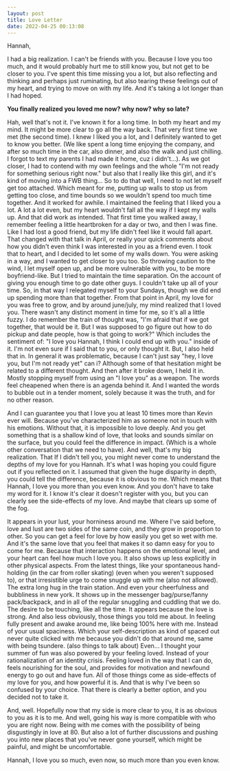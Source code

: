 ```yaml
---
layout: post
title: Love Letter
date: 2022-04-25 00:13:08
---
```


Hannah, 

I had a big realization. 
I can't be friends with you.
Because I love you too much, and it would probably hurt me to still know you, but not get to be closer to you.
I've spent this time missing you a lot, but also reflecting and thinking and perhaps just ruminating, but also tearing these feelings out of my heart, and trying to move on with my life. 
And it's taking a lot longer than I had hoped.

__You finally realized you loved me now? why now? why so late?__

Hah, well that's not it. I've known it for a long time. In both my heart and my mind. It might be more clear to go all the way back. 
That very first time we met (the second time). I knew I liked you a lot, and I definitely wanted to get to know you better. (We like spent a long time enjoying the company, and after so much time in the car, also dinner, and also the walk and just chilling.  I forgot to text my parents I had made it home, cuz i didn't...). As we got closer, I had to contend with my own feelings and the whole "I'm not ready for something serious right now." but also that I really like this girl, and it's kind of moving into a FWB thing... So to do that well, I need to not let myself get too attached. Which meant for me, putting up walls to stop us from getting too close, and time bounds so we wouldn't spend too much time together. And it worked for awhile. I maintained the feeling that I liked you a lot. A lot a lot even, but my heart wouldn't fall all the way if I kept my walls up. And that did work as intended. That first time you walked away, I remember feeling a little heartbroken for a day or two, and then I was fine. Like I had lost a good friend, but my life didn't feel like it would fall apart. That changed with that talk in April, or really your quick comments about how you didn't even think I was interested in you as a friend even. I took that to heart, and I decided to let some of my walls down. You were asking in a way, and I wanted to get closer to you too. So throwing caution to the wind, I let myself open up, and be more vulnerable with you, to be more boyfriend-like. But I tried to maintain the time separation. On the account of giving you enough time to go date other guys. I couldn't take up all of your time. So, in that way I relegated myself to your Sundays, though we did end up spending more than that together. From that point in April, my love for you was free to grow, and by around june/july, my mind realized that I loved you. There wasn't any distinct moment in time for me, so it's all a little fuzzy. I do remember the train of thought was, "I'm afraid that if we got together, that would be it. But I was supposed to go figure out how to do pickup and date people, how is that going to work?" Which includes the sentiment of: "I love you Hannah, I think I could end up with you." inside of it. I'm not even sure if I said that to you, or only thought it. But, I also held that in. In general it was problematic, because I can't just say "hey, I love you, but I'm not ready yet" can i? Although some of that hesitation might be related to a different thought. And then after it broke down, I held it in. Mostly stopping myself from using an "I love you" as a weapon. The words feel cheapened when there is an agenda behind it. And I wanted the words to bubble out in a tender moment, solely because it was the truth, and for no other reason. 

And I can guarantee you that I love you at least 10 times more than Kevin ever will. Because you've characterized him as someone not in touch with his emotions. Without that, it is impossible to love deeply. And you get something that is a shallow kind of love, that looks and sounds similar on the surface, but you could feel the difference in impact. (Which is a whole other conversation that we need to have). And well, that's my big realization. That If I didn't tell you, you might never come to understand the depths of my love for you Hannah. It's what I was hoping you could figure out if you reflected on it. I assumed that given the huge disparity in depth, you could tell the difference, because it is obvious to me. Which means that Hannah, I love you more than you even know. And you don't have to take my word for it. I know it's clear it doesn't register with you, but you can clearly see the side-effects of my love. And maybe that clears up some of the fog. 

It appears in your lust, your horniness around me. Where I've said before, love and lust are two sides of the same coin, and they grow in proportion to other. So you can get a feel for love by how easily you get so wet with me. And it's the same love that you feel that makes it so damn easy for you to come for me. Because that interaction happens on the emotional level, and your heart can feel how much I love you. 
It also shows up less explicitly in other physical aspects. From the latest things, like your spontaneous hand-holding (in the car from roller skating) (even when you weren't supposed to), or that irresistible urge to come snuggle up with me (also not allowed). The extra long hug in the train station. And even your cheerfulness and bubbliness in new york. It shows up in the messenger bag/purse/fanny pack/backpack, and in all of the regular snuggling and cuddling that we do. The desire to be touching, like all the time. It appears because the love is strong. 
And also less obviously, those things you told me about. In feeling fully present and awake around me, like being 100% here with me. Instead of your usual spaciness. Which your self-description as kind of spaced out never quite clicked with me because you didn't do that around me, same with being tsundere. (also things to talk about) 
Even... I thought your summer of fun was also powered by your feeling loved. Instead of your rationalization of an identity crisis. Feeling loved in the way that I can do, feels nourishing for the soul, and provides for motivation and newfound energy to go out and have fun.
All of those things come as side-effects of my love for you, and how powerful it is. 
And that is why I've been so confused by your choice. That there is clearly a better option, and you decided not to take it. 

And, well. Hopefully now that my side is more clear to you, it is as obvious to you as it is to me.
And well, going his way is more compatible with who you are right now. 
Being with me comes with the possibility of being disgustingly in love at 80. But also a lot of further discussions and pushing you into new places that you've never gone yourself, which might be painful, and might be uncomfortable.

Hannah, I love you so much, even now, so much more than you even know. 